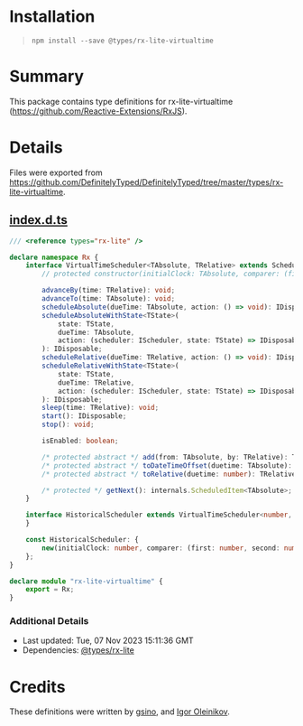 # Installation
> `npm install --save @types/rx-lite-virtualtime`

# Summary
This package contains type definitions for rx-lite-virtualtime (https://github.com/Reactive-Extensions/RxJS).

# Details
Files were exported from https://github.com/DefinitelyTyped/DefinitelyTyped/tree/master/types/rx-lite-virtualtime.
## [index.d.ts](https://github.com/DefinitelyTyped/DefinitelyTyped/tree/master/types/rx-lite-virtualtime/index.d.ts)
````ts
/// <reference types="rx-lite" />

declare namespace Rx {
    interface VirtualTimeScheduler<TAbsolute, TRelative> extends Scheduler {
        // protected constructor(initialClock: TAbsolute, comparer: (first: TAbsolute, second: TAbsolute) => number);

        advanceBy(time: TRelative): void;
        advanceTo(time: TAbsolute): void;
        scheduleAbsolute(dueTime: TAbsolute, action: () => void): IDisposable;
        scheduleAbsoluteWithState<TState>(
            state: TState,
            dueTime: TAbsolute,
            action: (scheduler: IScheduler, state: TState) => IDisposable,
        ): IDisposable;
        scheduleRelative(dueTime: TRelative, action: () => void): IDisposable;
        scheduleRelativeWithState<TState>(
            state: TState,
            dueTime: TRelative,
            action: (scheduler: IScheduler, state: TState) => IDisposable,
        ): IDisposable;
        sleep(time: TRelative): void;
        start(): IDisposable;
        stop(): void;

        isEnabled: boolean;

        /* protected abstract */ add(from: TAbsolute, by: TRelative): TAbsolute;
        /* protected abstract */ toDateTimeOffset(duetime: TAbsolute): number;
        /* protected abstract */ toRelative(duetime: number): TRelative;

        /* protected */ getNext(): internals.ScheduledItem<TAbsolute>;
    }

    interface HistoricalScheduler extends VirtualTimeScheduler<number, number> {
    }

    const HistoricalScheduler: {
        new(initialClock: number, comparer: (first: number, second: number) => number): HistoricalScheduler;
    };
}

declare module "rx-lite-virtualtime" {
    export = Rx;
}

````

### Additional Details
 * Last updated: Tue, 07 Nov 2023 15:11:36 GMT
 * Dependencies: [@types/rx-lite](https://npmjs.com/package/@types/rx-lite)

# Credits
These definitions were written by [gsino](http://www.codeplex.com/site/users/view/gsino), and [Igor Oleinikov](https://github.com/Igorbek).
